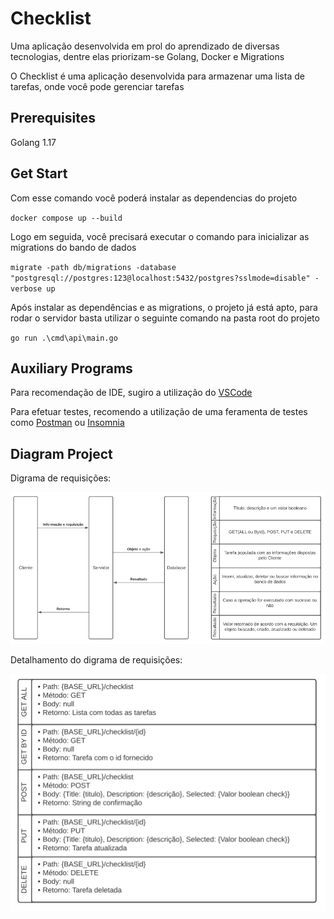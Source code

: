 # Checklist

Uma aplicação desenvolvida em prol do aprendizado de diversas tecnologias, dentre elas priorizam-se Golang, Docker e Migrations

O Checklist é uma aplicação desenvolvida para armazenar uma lista de tarefas, onde você pode gerenciar tarefas

## Prerequisites 
Golang 1.17

## Get Start
Com esse comando você poderá instalar as dependencias do projeto

`docker compose up --build`

Logo em seguida, você precisará executar o comando para inicializar as migrations do bando de dados

`migrate -path db/migrations -database "postgresql://postgres:123@localhost:5432/postgres?sslmode=disable" -verbose up`

Após instalar as dependências e as migrations, o projeto já está apto, para rodar o servidor basta utilizar o seguinte comando na pasta root do projeto

`go run .\cmd\api\main.go`

## Auxiliary Programs 
Para recomendação de IDE, sugiro a utilização do [VSCode](https://code.visualstudio.com)

Para efetuar testes, recomendo a utilização de uma feramenta de testes como [Postman](https://www.postman.com/downloads/) ou [Insomnia](https://insomnia.rest/download)

## Diagram Project

Digrama de requisições:

![alt text][Diagram]

[Diagram]: https://github.com/PauloAraujoNobre/ProjetosDeEstudo/blob/master/GoLang/checklist/Diagram/Imgs/Requests.png "Diagrama de requisições"

Detalhamento do digrama de requisições:

![alt text][DiagramDetails]

[DiagramDetails]: https://github.com/PauloAraujoNobre/ProjetosDeEstudo/blob/master/GoLang/checklist/Diagram/Imgs/RequestDetails.png "Detalhes do diagrama de requisições"
